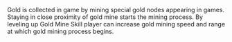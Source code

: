 Gold is collected in game by mining special gold nodes appearing in games. Staying in close proximity of gold mine starts the mining process. By leveling up Gold Mine Skill player can increase gold mining speed and range at which gold mining process begins.